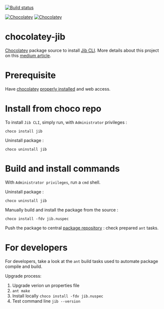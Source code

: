 [![Build status](https://ci.appveyor.com/api/projects/status/uucur42l1y8ybige?svg=true)](https://ci.appveyor.com/project/adriens/chocolatey-jib)

[![Chocolatey](https://img.shields.io/chocolatey/v/jib.svg)](https://chocolatey.org/packages/jib)
[![Chocolatey](https://img.shields.io/chocolatey/dt/jib.svg)](https://chocolatey.org/packages/jib)


# chocolatey-jib

[Chocolatey](https://chocolatey.org)  package source to install [Jib CLI](https://github.com/GoogleContainerTools/jib/tree/master/jib-cli). More details about this project on this [medium article](https://medium.com/curiosity-driven-development/how-to-dockerize-a-spring-boot-app-with-googles-jib-53dcac56a2e1).

# Prerequisite

Have [chocolatey](https://chocolatey.org/) [properly installed](https://chocolatey.org/install) and web access.


# Install from choco repo

To install `Jib CLI`, simply run, with ```Administrator``` privileges :

```
choco install jib
```

Uninstall package :

```
choco uninstall jib
```


# Build and install commands

With ```Administrator privileges```, run a ```cmd``` shell.

Uninstall package :

```
choco uninstall jib
```

Manually build and install the package from the source :

```
choco install -fdv jib.nuspec
```

Push the package to central [package repository](https://chocolatey.org/packages) : check prepared `ant` tasks.

# For developers

For developers, take a look at the ```ant``` build tasks used to automate package compile and build.

Upgrade process:

1. Upgrade verion un properties file
2. `ant make`
3. Install locally `choco install -fdv jib.nuspec`
4. Test command line `jib --version`


